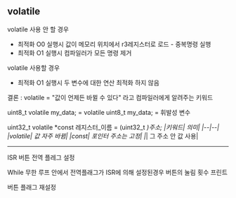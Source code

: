 ## volatile
volatile 사용 안 할 경우
- 최적화 O0 실행시 값이 메모리 위치에서 r3레지스터로 로드 - 중복명령 실행
- 최적화 O1 실행시 컴파일러가 모든 명령 제거

volatile 사용할 경우
- 최적화 O1 실행시 두 변수에 대한 연산 최적화 하지 않음

결론 : volatile = "값이 언제든 바뀔 수 있다" 라고 컴파일러에게 알려주는 키워드

uint8_t volatile my_data; = volatile uint8_t my_data; = 휘발성 변수

uint32_t volatile *const 레지스터_이름 = (uint32_t *)주소;
|키워드|	의미|
|--|--|
|volatile|	값 자주 바뀜|
|const|	포인터 주소는 고정|
|*|	그 주소 안 값 사용|
***

ISR 버튼 전역 플레그 설정

While 무한 루프 안에서 전역플래그가 ISR에 의해 설정된경우 
버튼의 눌림 횟수 프린트 

버튼 플래그 재설정






